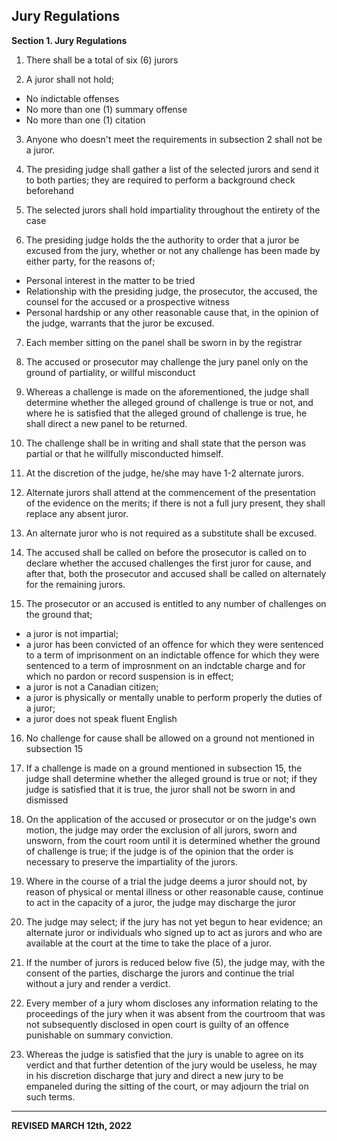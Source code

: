 ## Jury Regulations


**Section 1. Jury Regulations**

1. There shall be a total of six (6) jurors

2. A juror shall not hold;
  - No indictable offenses
  - No more than one (1) summary offense
  - No more than one (1) citation

3. Anyone who doesn't meet the requirements in subsection 2 shall not be a juror.

4. The presiding judge shall gather a list of the selected jurors and send it to both parties; they are required to perform a background check beforehand

5. The selected jurors shall hold impartiality throughout the entirety of the case

6. The presiding judge holds the the authority to order that a juror be excused from the jury, whether or not any challenge has been made by either party, for the reasons of;
  - Personal interest in the matter to be tried
  - Relationship with the presiding judge, the prosecutor, the accused, the counsel for the accused or a prospective witness
  - Personal hardship or any other reasonable cause that, in the opinion of the judge, warrants that the juror be excused.

7. Each member sitting on the panel shall be sworn in by the registrar

8. The accused or prosecutor may challenge the jury panel only on the ground of partiality, or willful misconduct

9. Whereas a challenge is made on the aforementioned, the judge shall determine whether the alleged ground of challenge is true or not, and where he is satisfied that the alleged ground of challenge is true, he shall direct a new panel to be returned.

10. The challenge shall be in writing and shall state that the person was partial or that he willfully misconducted himself.

11. At the discretion of the judge, he/she may have 1-2 alternate jurors.

12. Alternate jurors shall attend at the commencement of the presentation of the evidence on the merits; if there is not a full jury present, they shall replace any absent juror.

13. An alternate juror who is not required as a substitute shall be excused.

14. The accused shall be called on before the prosecutor is called on to declare whether the accused challenges the first juror for cause, and after that, both the prosecutor and accused shall be called on alternately for the remaining jurors.

15. The prosecutor or an accused is entitled to any number of challenges on the ground that;
  - a juror is not impartial;
  - a juror has been convicted of an offence for which they were sentenced to a term of imprisonment on an indictable offence for which they were sentenced to a term of improsnment on an indctable charge and for which no pardon or record suspension is in effect;
  - a juror is not a Canadian citizen;
  - a juror is physically or mentally unable to perform properly the duties of a juror;
  - a juror does not speak fluent English

16. No challenge for cause shall be allowed on a ground not mentioned in subsection 15

17. If a challenge is made on a ground mentioned in subsection 15, the judge shall determine whether the alleged ground is true or not; if they judge is satisfied that it is true, the juror shall not be sworn in and dismissed

18. On the application of the accused or prosecutor or on the judge's own motion, the judge may order the exclusion of all jurors, sworn and unsworn, from the court room until it is determined whether the ground of challenge is true; if the judge is of the opinion that the order is necessary to preserve the impartiality of the jurors.

19. Where in the course of a trial the judge deems a juror should not, by reason of physical or mental illness or other reasonable cause, continue to act in the capacity of a juror, the judge may discharge the juror

20. The judge may select; if the jury has not yet begun to hear evidence; an alternate juror or individuals who signed up to act as jurors and who are available at the court at the time to take the place of a juror.

21. If the number of jurors is reduced below five (5), the judge may, with the consent of the parties, discharge the jurors and continue the trial without a jury and render a verdict.

22. Every member of a jury whom discloses any information relating to the proceedings of the jury when it was absent from the courtroom that was not subsequently disclosed in open court is guilty of an offence punishable on summary conviction.

23. Whereas the judge is satisfied that the jury is unable to agree on its verdict and that further detention of the jury would be useless, he may in his discretion discharge that jury and direct a new jury to be empaneled during the sitting of the court, or may adjourn the trial on such terms.

---

**REVISED MARCH 12th, 2022**
